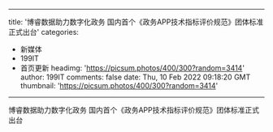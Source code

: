 
---
title: '博睿数据助力数字化政务 国内首个《政务APP技术指标评价规范》团体标准正式出台'
categories: 
 - 新媒体
 - 199IT
 - 首页更新
headimg: 'https://picsum.photos/400/300?random=3414'
author: 199IT
comments: false
date: Thu, 10 Feb 2022 09:18:20 GMT
thumbnail: 'https://picsum.photos/400/300?random=3414'
---

<div>   
博睿数据助力数字化政务 国内首个《政务APP技术指标评价规范》团体标准正式出台  
</div>
            